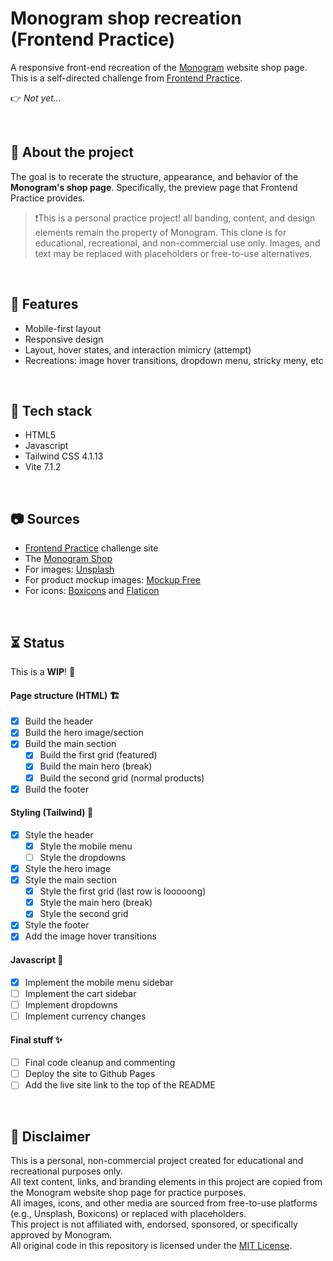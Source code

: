 # Monogram shop recreation (Frontend Practice)

A responsive front-end recreation of the [Monogram](https://monogramcc.com/shop/) website shop page. This is a self-directed challenge from [Frontend Practice](https://www.frontendpractice.com/projects/monogram).

👉 *Not yet...*

<br>

## 📌 About the project

The goal is to recerate the structure, appearance, and behavior of the **Monogram's shop page**. Specifically, the preview page that Frontend Practice provides.

> ❗This is a personal practice project! all banding, content, and design elements remain the property of Monogram. This clone is for educational, recreational, and non-commercial use only.
> Images, and text may be replaced with placeholders or free-to-use alternatives.

<br>

## 🍮 Features

- Mobile-first layout
- Responsive design
- Layout, hover states, and interaction mimicry (attempt)
- Recreations: image hover transitions, dropdown menu, stricky meny, etc

<br>

## 🔧 Tech stack

- HTML5
- Javascript
- Tailwind CSS 4.1.13
- Vite 7.1.2

<br>

## 📷 Sources

- [Frontend Practice](https://www.frontendpractice.com/projects/monogram) challenge site
- The [Monogram Shop](https://monogramcc.com/shop/)
- For images: [Unsplash](https://unsplash.com/)
- For product mockup images: [Mockup Free](https://mockupfree.net/)
- For icons: [Boxicons](https://boxicons.com/) and [Flaticon](https://www.flaticon.com/)

<br>

## ⏳ Status

This is a **WIP**! 🤫

#### Page structure (HTML) 🏗️
- [x] Build the header
- [x] Build the hero image/section
- [x] Build the main section
    - [x] Build the first grid (featured)
    - [x] Build the main hero (break)
    - [x] Build the second grid (normal products)
- [x] Build the footer

#### Styling (Tailwind) 🎨
- [x] Style the header
    - [x] Style the mobile menu
    - [ ] Style the dropdowns
- [x] Style the hero image
- [x] Style the main section
    - [x] Style the first grid (last row is looooong)
    - [x] Style the main hero (break)
    - [x] Style the second grid
- [x] Style the footer
- [x] Add the image hover transitions

#### Javascript 🌚
- [x] Implement the mobile menu sidebar
- [ ] Implement the cart sidebar
- [ ] Implement dropdowns
- [ ] Implement currency changes

#### Final stuff ✨
- [ ] Final code cleanup and commenting
- [ ] Deploy the site to Github Pages
- [ ] Add the live site link to the top of the README

<br>

## 📝 Disclaimer

This is a personal, non-commercial project created for educational and recreational purposes only.  
All text content, links, and branding elements in this project are copied from the Monogram website shop page for practice purposes.  
All images, icons, and other media are sourced from free-to-use platforms (e.g., Unsplash, Boxicons) or replaced with placeholders.  
This project is not affiliated with, endorsed, sponsored, or specifically approved by Monogram.  
All original code in this repository is licensed under the [MIT License](LICENSE).
